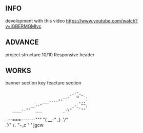 ## INFO
development with this video https://www.youtube.com/watch?v=iGBERMGMIvc

## ADVANCE
project structure 10/10
Responsive header

## WORKS
banner section
key feacture section


                                 _.-_
                             __.'  o "-.
                    ___----""       ,,,'
               __--"             _-_ ^^;
       ____--""  ___         _-\"   `""
..--===-------"""   "(   __-"  ,}
                    .'_/"\
                  .'/"  `\`._
                  "-_c    "  '     jgcw